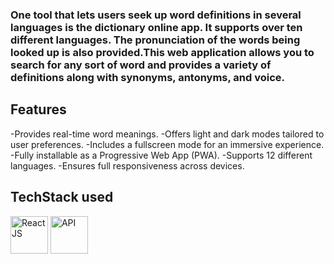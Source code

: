 <h3>One tool that lets users seek up word definitions in several languages is the dictionary online app. It supports over ten different languages. The pronunciation of the words being looked up is also provided.This web application allows you to search for any sort of word and provides a variety of definitions along with synonyms, antonyms, and voice.</h3>



## Features

-Provides real-time word meanings.
-Offers light and dark modes tailored to user preferences.
-Includes a fullscreen mode for an immersive experience.
-Fully installable as a Progressive Web App (PWA).
-Supports 12 different languages.
-Ensures full responsiveness across devices.

## TechStack used
<p>

<img title="React JS" width="60" src="https://cdn4.iconfinder.com/data/icons/logos-3/600/React.js_logo-128.png" />
<img title="API" width="60" src="[https://cutt.ly/zRgpYnW](https://chisellabs.com/glossary/wp-content/uploads/2021/06/What-is-an-API.png](https://chisellabs.com/glossary/wp-content/uploads/2021/06/What-is-an-API.png)">

</p>
